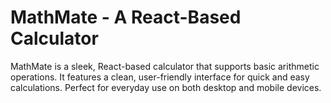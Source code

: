 <h1>MathMate - A React-Based Calculator</h1>
<p>MathMate is a sleek, React-based calculator that supports basic arithmetic operations. It features a clean, user-friendly interface for quick and easy calculations. Perfect for everyday use on both desktop and mobile devices.</p>
